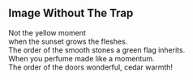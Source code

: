 Image Without The Trap
----------------------
Not the yellow moment  
when the sunset grows the fleshes.  
The order of the smooth stones a green flag inherits.  
When you perfume made like a momentum.  
The order of the doors wonderful, cedar warmth!  
